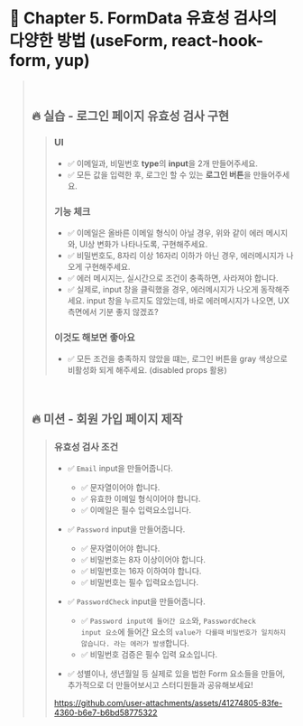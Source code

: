 <br>

# 📝 Chapter 5. FormData 유효성 검사의 다양한 방법 (useForm, react-hook-form, yup)
>
><br>
>
> ## 🔥 실습 - 로그인 페이지 유효성 검사 구현
> > ### UI
> > - ✅ 이메일과, 비밀번호 **type**의 **input**을 2개 만들어주세요.
> > - ✅ 모든 값을 입력한 후, 로그인 할 수 있는 **로그인 버튼**을 만들어주세요.
> > ### 기능 체크
> > - ✅ 이메일은 올바른 이메일 형식이 아닐 경우, 위와 같이 에러 메시지와, UI상 변화가 나타나도록, 구현해주세요.
> > - ✅ 비밀번호도, 8자리 이상 16자리 이하가 아닌 경우, 에러메시지가 나오게 구현해주세요.
> > - ✅ 에러 메시지는, 실시간으로 조건이 충족하면, 사라져야 합니다.
> > - ✅ 실제로, input 창을 클릭했을 경우, 에러메시지가 나오게 동작해주세요. input 창을 누르지도 않았는데, 바로 에러메시지가 나오면, UX 측면에서 기분 좋지 않겠죠?
> > ### 이것도 해보면 좋아요
> > - ✅ 모든 조건을 충족하지 않았을 떄는, 로그인 버튼을 gray 색상으로 비활성화 되게 해주세요. (disabled props 활용)
>
> <br>
>
> ## 🔥 미션 - 회원 가입 페이지 제작
> > ### 유효성 검사 조건
> > - ✅ <code>Email</code> input을 만들어줍니다.
> >   - ✅ 문자열이어야 합니다.
> >   - ✅ 유효한 이메일 형식이어야 합니다.
> >   - ✅  이메일은 필수 입력요소입니다.
> >
> > - ✅  <code>Password</code> input을 만들어줍니다.
> >   - ✅ 문자열이어야 합니다.
> >   - ✅ 비밀번호는 8자 이상이어야 합니다.
> >   - ✅ 비밀번호는 16자 이하여야 합니다.
> >   - ✅ 비밀번호는 필수 입력요소입니다.
> >
> > - ✅ <code>PasswordCheck</code> input을 만들어줍니다.
> >   - ✅ <code>Password input에 들어간 요소</code>와, <code>PasswordCheck input 요소</code>에 들어간 요소의 <code>value가 다를때</code> <code>비밀번호가 일치하지 않습니다. 라는 에러가 발생</code>합니다.
> >   - ✅ 비밀번호 검증은 필수 입력 요소입니다.
> > 
> > - ✅ 성별이나, 생년월일 등 실제로 있을 법한 Form 요소들을 만들어, 추가적으로 더 만들어보시고 스터디원들과 공유해보세요!
> >
> > https://github.com/user-attachments/assets/41274805-83fe-4360-b6e7-b6bd58775322


<br>

